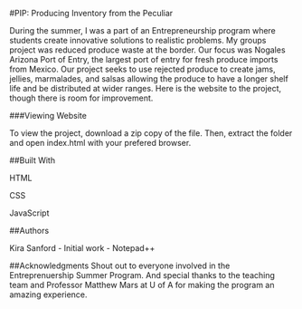 #PIP: Producing Inventory from the Peculiar

During the summer, I was a part of an Entrepreneurship program where students create innovative solutions to realistic problems. My groups project was reduced produce waste at the border. Our focus was Nogales Arizona Port of Entry, the largest port of entry for fresh produce imports from Mexico. Our project seeks to use rejected produce to create jams, jellies, marmalades, and salsas allowing the produce to have a longer shelf life and be distributed at wider ranges. Here is the website to the project, though there is room for improvement.

###Viewing Website

To view the project, download a zip copy of the file. Then, extract the folder and open index.html with your prefered browser.

##Built With

HTML

CSS

JavaScript

##Authors

Kira Sanford - Initial work - Notepad++

##Acknowledgments
Shout out to everyone involved in the Entreprenuership Summer Program. And special thanks to the teaching team and Professor Matthew Mars at U of A for making the program an amazing experience.
